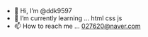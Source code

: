 - 👋 Hi, I’m @ddk9597
- 🌱 I’m currently learning ... html css js
- 📫 How to reach me ... 027620@naver.com

<!---
ddk9597/ddk9597 is a ✨ special ✨ repository because its `README.md` (this file) appears on your GitHub profile.
You can click the Preview link to take a look at your changes.
--->
